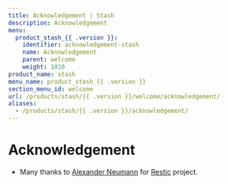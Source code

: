 ```yaml
---
title: Acknowledgement | Stash
description: Acknowledgement
menu:
  product_stash_{{ .version }}:
    identifier: acknowledgement-stash
    name: Acknowledgement
    parent: welcome
    weight: 1010
product_name: stash
menu_name: product_stash_{{ .version }}
section_menu_id: welcome
url: /products/stash/{{ .version }}/welcome/acknowledgement/
aliases:
  - /products/stash/{{ .version }}/acknowledgement/
---
```


# Acknowledgement
 - Many thanks to [Alexander Neumann](https://github.com/fd0) for [Restic](https://restic.net) project.
